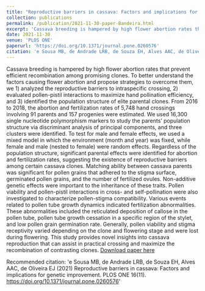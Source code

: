 ```yaml
---
title: "Reproductive barriers in cassava: Factors and implications for genetic improvement"
collection: publications
permalink: /publication/2021-11-30-paper-Bandeira.html
excerpt: 'Cassava breeding is hampered by high flower abortion rates that prevent efficient recombination among promising clones. To better understand the factors causing flower abortion and propose strategies to overcome them, we 1) analyzed the reproductive barriers to intraspecific crossing, 2) evaluated pollen-pistil interactions to maximize hand pollination efficiency, and 3) identified the population structure of elite parental clones. From 2016 to 2018, the abortion and fertilization rates of 5,748 hand crossings involving 91 parents and 157 progenies were estimated. We used 16,300 single nucleotide polymorphism markers to study the parents’ population structure via discriminant analysis of principal components, and three clusters were identified. To test for male and female effects, we used a mixed model in which the environment (month and year) was fixed, while female and male (nested to female) were random effects. Regardless of the population structure, significant parental effects were identified for abortion and fertilization rates, suggesting the existence of reproductive barriers among certain cassava clones. Matching ability between cassava parents was significant for pollen grains that adhered to the stigma surface, germinated pollen grains, and the number of fertilized ovules. Non-additive genetic effects were important to the inheritance of these traits. Pollen viability and pollen-pistil interactions in cross- and self-pollination were also investigated to characterize pollen-stigma compatibility. Various events related to pollen tube growth dynamics indicated fertilization abnormalities. These abnormalities included the reticulated deposition of callose in the pollen tube, pollen tube growth cessation in a specific region of the stylet, and low pollen grain germination rate. Generally, pollen viability and stigma receptivity varied depending on the clone and flowering stage and were lost during flowering. This study provides novel insights into cassava reproduction that can assist in practical crossing and maximize the recombination of contrasting clones.'
date: 2021-11-30
venue: 'PLOS ONE'
paperurl: 'https://doi.org/10.1371/journal.pone.0260576'
citation: 'e Sousa MB, de Andrade LRB, de Souza EH, Alves AAC, de Oliveira EJ (2021) Reproductive barriers in cassava: Factors and implications for genetic improvement. PLOS ONE 16(11). https://doi.org/10.1371/journal.pone.0260576'
---
```

Cassava breeding is hampered by high flower abortion rates that prevent efficient recombination among promising clones. To better understand the factors causing flower abortion and propose strategies to overcome them, we 1) analyzed the reproductive barriers to intraspecific crossing, 2) evaluated pollen-pistil interactions to maximize hand pollination efficiency, and 3) identified the population structure of elite parental clones. From 2016 to 2018, the abortion and fertilization rates of 5,748 hand crossings involving 91 parents and 157 progenies were estimated. We used 16,300 single nucleotide polymorphism markers to study the parents’ population structure via discriminant analysis of principal components, and three clusters were identified. To test for male and female effects, we used a mixed model in which the environment (month and year) was fixed, while female and male (nested to female) were random effects. Regardless of the population structure, significant parental effects were identified for abortion and fertilization rates, suggesting the existence of reproductive barriers among certain cassava clones. Matching ability between cassava parents was significant for pollen grains that adhered to the stigma surface, germinated pollen grains, and the number of fertilized ovules. Non-additive genetic effects were important to the inheritance of these traits. Pollen viability and pollen-pistil interactions in cross- and self-pollination were also investigated to characterize pollen-stigma compatibility. Various events related to pollen tube growth dynamics indicated fertilization abnormalities. These abnormalities included the reticulated deposition of callose in the pollen tube, pollen tube growth cessation in a specific region of the stylet, and low pollen grain germination rate. Generally, pollen viability and stigma receptivity varied depending on the clone and flowering stage and were lost during flowering. This study provides novel insights into cassava reproduction that can assist in practical crossing and maximize the recombination of contrasting clones.
[Download paper here](https://doi.org/10.1371/journal.pone.0260576)

Recommended citation: 'e Sousa MB, de Andrade LRB, de Souza EH, Alves AAC, de Oliveira EJ (2021) Reproductive barriers in cassava: Factors and implications for genetic improvement. PLOS ONE 16(11). https://doi.org/10.1371/journal.pone.0260576'
